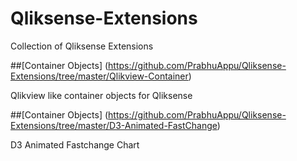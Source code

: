 # Qliksense-Extensions
Collection of Qliksense Extensions

##[Container Objects] (https://github.com/PrabhuAppu/Qliksense-Extensions/tree/master/Qlikview-Container)

Qlikview like container objects for Qliksense

##[Container Objects] (https://github.com/PrabhuAppu/Qliksense-Extensions/tree/master/D3-Animated-FastChange)

D3 Animated Fastchange Chart